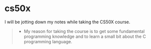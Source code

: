 # cs50x

I will be jotting down my notes while taking the CS50X course.
>- My reason for taking the course is to get some fundamental programming knowledge and to learn a small bit about the C programming language.

